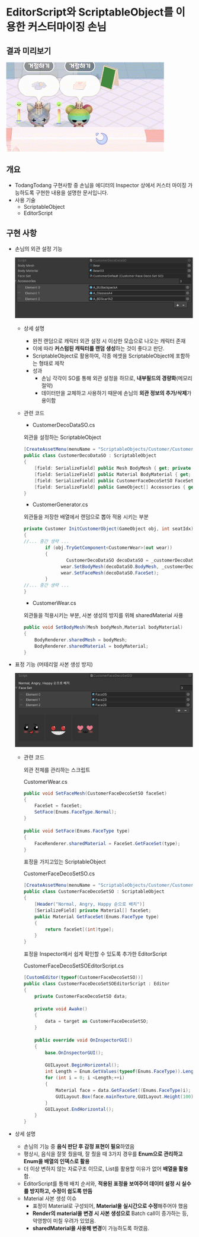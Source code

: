 # EditorScript와 ScriptableObject를 이용한 커스터마이징 손님

## 결과 미리보기

![제목 없는 동영상 - Clipchamp로 제작 (4).gif](Image/result.gif)

## 개요

- TodangTodang 구현사항 중 손님을 에디터의 Inspector 상에서 커스터 마이징 가능하도록 구현한 내용을 설명한 문서입니다.
- 사용 기술
    - ScriptableObject
    - EditorScript

## 구현 사항

- 손님의 외관 설정 기능
    
    ![Untitled](Image/Untitled.png)
    
    - 상세 설명
        - 완전 랜덤으로 캐릭터 외관 설정 시 이상한 모습으로 나오는 캐릭터 존재
        - 이에 따라 **커스텀된 캐릭터를 랜덤 생성**하는 것이 좋다고 판단.
        - ScriptableObject로 활용하여, 각종 에셋을 ScriptableObject에 포함하는 형태로 제작
        - 성과
            - 손님 각각이 SO를 통해 외관 설정을 하므로, **내부필드의 경량화**(메모리 절약)
            - 데이터만을 교체하고 사용하기 때문에 손님의 **외관 정보의 추가/삭제**가 용이함
    - 관련 코드
        - CustomerDecoDataSO.cs
        
        외관을 설정하는 ScriptableObject
        
        ```csharp
        [CreateAssetMenu(menuName = "ScriptableObjects/Customer/CustomerDecoData", fileName = "CustomerDecoData")]
        public class CustomerDecoDataSO : ScriptableObject
        {
            [field: SerializeField] public Mesh BodyMesh { get; private set; }
            [field: SerializeField] public Material BodyMaterial { get; private set; }
            [field: SerializeField] public CustomerFaceDecoSetSO FaceSet { get; private set; }
            [field: SerializeField] public GameObject[] Accessories { get; private set; }
        }
        ```
        
        - CustomerGenerator.cs
        
        외관들을 저장한 배열에서 랜덤으로 뽑아 적용 시키는 부분
        
        ```csharp
        private Customer InitCustomerObject(GameObject obj, int seatIdx)
        {
        //... 중간 생략 ...
        		if (obj.TryGetComponent<CustomerWear>(out wear))
        		{
        				CustomerDecoDataSO decoDataSO = _customerDecoDataSo[randomDecoIdx];
        			  wear.SetBodyMesh(decoDataSO.BodyMesh, _customerDecoDataSo[randomDecoIdx].BodyMaterial);
        			  wear.SetFaceMesh(decoDataSO.FaceSet);
        		}
        //... 중간 생략 ...
        }
        ```
        
        - CustomerWear.cs
        
        외관들을 적용시키는 부분, 사본 생성의 방지를 위해 sharedMaterial 사용
        
        ```csharp
        public void SetBodyMesh(Mesh bodyMesh,Material bodyMaterial)
        {
            BodyRenderer.sharedMesh = bodyMesh;
            BodyRenderer.sharedMaterial = bodyMaterial;
        }
        ```
        
      
        

- 표정 기능 (머테리얼 사본 생성 방지)
    
    ![Untitled](Image/Untitled%201.png)
    
    - 관련 코드
        
        외관 전체를 관리하는 스크립트
        
        CustomerWear.cs
        
        ```csharp
        public void SetFaceMesh(CustomerFaceDecoSetSO faceSet)
        {
            FaceSet = faceSet;
            SetFace(Enums.FaceType.Normal);
        }
        
        public void SetFace(Enums.FaceType type)
        {
            FaceRenderer.sharedMaterial = FaceSet.GetFaceSet(type);
        }
        ```
        
        표정을 가지고있는 ScriptableObject
        
        CustomerFaceDecoSetSO.cs
        
        ```csharp
        [CreateAssetMenu(menuName = "ScriptableObjects/Customer/CustomerFaceSet", fileName = "CustomerFaceSet")]
        public class CustomerFaceDecoSetSO : ScriptableObject
        {
            [Header("Normal, Angry, Happy 순으로 배치")]
            [SerializeField] private Material[] faceSet;
            public Material GetFaceSet(Enums.FaceType type)
            {
                return faceSet[(int)type];
            }
        }
        ```
        
        표정을 Inspector에서 쉽게 확인할 수 있도록 추가한 EditorScript
        
        CustomerFaceDecoSetSOEditorScript.cs
        
        ```csharp
        [CustomEditor(typeof(CustomerFaceDecoSetSO))]
        public class CustomerFaceDecoSetSOEditorScript : Editor
        {
            private CustomerFaceDecoSetSO data;
            
            private void Awake()
            {
                data = target as CustomerFaceDecoSetSO;
            }
        
            public override void OnInspectorGUI()
            {
                base.OnInspectorGUI();
        
                GUILayout.BeginHorizontal();
                int Length = Enum.GetValues(typeof(Enums.FaceType)).Length;    
                for (int i = 0; i <Length;++i)
                {
                    Material face = data.GetFaceSet((Enums.FaceType)i);
                    GUILayout.Box(face.mainTexture,GUILayout.Height(100),GUILayout.Width(100));    
                }
                GUILayout.EndHorizontal();
            }
        }
        ```
        

- 상세 설명
    - 손님의 기능 중 **음식 판단 후 감정 표현이 필요**하였음
    - 평상시, 음식을 잘못 줬을때, 잘 줬을 때 3가지 경우를  **Enum으로 관리하고 Enum을 배열의 인덱스로 활용**
    - 더 이상 변하지 않는 자료구조 이므로, List를 활용할 이유가 없어 **배열을 활용**함.
    - EditorScript를 통해 배치 순서와, **적용된 표정을 보여주어 데이터 설정 시  실수를 방지하고, 수정이 쉽도록 만듬**
    - Material 사본 생성 이슈
        - 표정이 Material로 구성되어, **Material을 실시간으로 수정**해주어야 했음
        - **Render의 material을 변경 시 사본 생성으로** Batch call이 증가하는 등, 악영향이 미칠 우려가 있었음.
        - **sharedMaterial을 사용해 변경**이 가능하도록 하였음.